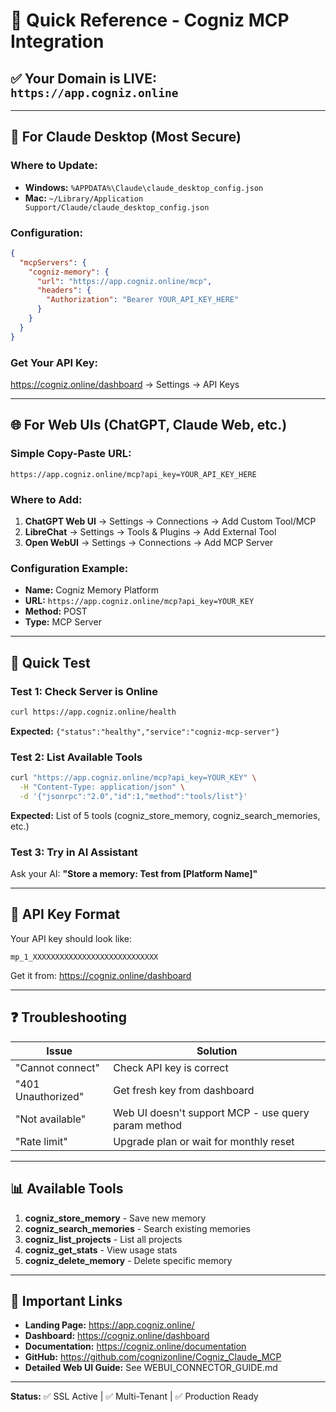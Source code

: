 # 🚀 Quick Reference - Cogniz MCP Integration

## ✅ Your Domain is LIVE: `https://app.cogniz.online`

---

## 📱 For Claude Desktop (Most Secure)

### Where to Update:
- **Windows:** `%APPDATA%\Claude\claude_desktop_config.json`
- **Mac:** `~/Library/Application Support/Claude/claude_desktop_config.json`

### Configuration:
```json
{
  "mcpServers": {
    "cogniz-memory": {
      "url": "https://app.cogniz.online/mcp",
      "headers": {
        "Authorization": "Bearer YOUR_API_KEY_HERE"
      }
    }
  }
}
```

### Get Your API Key:
https://cogniz.online/dashboard → Settings → API Keys

---

## 🌐 For Web UIs (ChatGPT, Claude Web, etc.)

### Simple Copy-Paste URL:
```
https://app.cogniz.online/mcp?api_key=YOUR_API_KEY_HERE
```

### Where to Add:
1. **ChatGPT Web UI** → Settings → Connections → Add Custom Tool/MCP
2. **LibreChat** → Settings → Tools & Plugins → Add External Tool
3. **Open WebUI** → Settings → Connections → Add MCP Server

### Configuration Example:
- **Name:** Cogniz Memory Platform
- **URL:** `https://app.cogniz.online/mcp?api_key=YOUR_KEY`
- **Method:** POST
- **Type:** MCP Server

---

## 🧪 Quick Test

### Test 1: Check Server is Online
```bash
curl https://app.cogniz.online/health
```
**Expected:** `{"status":"healthy","service":"cogniz-mcp-server"}`

### Test 2: List Available Tools
```bash
curl "https://app.cogniz.online/mcp?api_key=YOUR_KEY" \
  -H "Content-Type: application/json" \
  -d '{"jsonrpc":"2.0","id":1,"method":"tools/list"}'
```
**Expected:** List of 5 tools (cogniz_store_memory, cogniz_search_memories, etc.)

### Test 3: Try in AI Assistant
Ask your AI: **"Store a memory: Test from [Platform Name]"**

---

## 🔑 API Key Format

Your API key should look like:
```
mp_1_XXXXXXXXXXXXXXXXXXXXXXXXXXXX
```

Get it from: https://cogniz.online/dashboard

---

## ❓ Troubleshooting

| Issue | Solution |
|-------|----------|
| "Cannot connect" | Check API key is correct |
| "401 Unauthorized" | Get fresh key from dashboard |
| "Not available" | Web UI doesn't support MCP - use query param method |
| "Rate limit" | Upgrade plan or wait for monthly reset |

---

## 📊 Available Tools

1. **cogniz_store_memory** - Save new memory
2. **cogniz_search_memories** - Search existing memories
3. **cogniz_list_projects** - List all projects
4. **cogniz_get_stats** - View usage stats
5. **cogniz_delete_memory** - Delete specific memory

---

## 🔗 Important Links

- **Landing Page:** https://app.cogniz.online/
- **Dashboard:** https://cogniz.online/dashboard
- **Documentation:** https://cogniz.online/documentation
- **GitHub:** https://github.com/cognizonline/Cogniz_Claude_MCP
- **Detailed Web UI Guide:** See WEBUI_CONNECTOR_GUIDE.md

---

**Status:** ✅ SSL Active | ✅ Multi-Tenant | ✅ Production Ready
